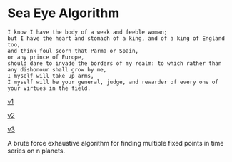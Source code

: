 # Sea Eye Algorithm

```en
I know I have the body of a weak and feeble woman; 
but I have the heart and stomach of a king, and of a king of England too, 
and think foul scorn that Parma or Spain,
or any prince of Europe, 
should dare to invade the borders of my realm: to which rather than any dishonour shall grow by me, 
I myself will take up arms, 
I myself will be your general, judge, and rewarder of every one of your virtues in the field.
```

[v1](v1)

[v2](v2)

[v3](v3)

A brute force exhaustive algorithm for finding multiple fixed points in time series on n planets.